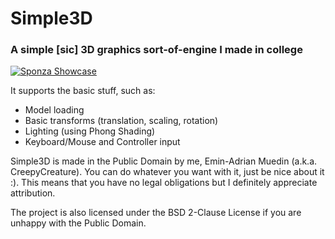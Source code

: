 # Simple3D
### A simple [sic] 3D graphics sort-of-engine I made in college

[![Sponza Showcase](https://img.youtube.com/vi/qtS_dguxp7c/0.jpg)](https://www.youtube.com/watch?v=qtS_dguxp7c)

It supports the basic stuff, such as:
* Model loading
* Basic transforms (translation, scaling, rotation)
* Lighting (using Phong Shading)
* Keyboard/Mouse and Controller input

Simple3D is made in the Public Domain by me, Emin-Adrian Muedin (a.k.a. CreepyCreature). You can do whatever you want with it,
just be nice about it :). This means that you have no legal obligations but I definitely appreciate attribution.

The project is also licensed under the BSD 2-Clause License if you are unhappy with the Public Domain.
